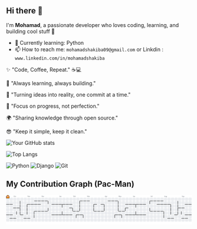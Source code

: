 ## Hi there 👋  
I'm __Mohamad__, a passionate developer who loves coding, learning, and building cool stuff 🚀  
- 🌱 Currently learning: Python 
- 📫 How to reach me: `mohamadshakiba09@gmail.com` or Linkdin : `www.linkedin.com/in/mohamadshakiba`

✨ "Code, Coffee, Repeat." ☕💻

🚀 "Always learning, always building."

🧩 "Turning ideas into reality, one commit at a time."

🎯 "Focus on progress, not perfection."

🌍 "Sharing knowledge through open source."

😎 "Keep it simple, keep it clean."


![Your GitHub stats](https://github-readme-stats.vercel.app/api?username=mohamadshakibaa&show_icons=true&theme=radical)

![Top Langs](https://github-readme-stats.vercel.app/api/top-langs/?username=mohamadshakibaa&layout=compact&theme=radical)

![Python](https://img.shields.io/badge/Python-3776AB?logo=python&logoColor=white)
![Django](https://img.shields.io/badge/Django-092E20?logo=django&logoColor=white) 
![Git](https://img.shields.io/badge/-Git-F05032?logo=git&logoColor=white)

## My Contribution Graph (Pac-Man)

<picture>
  <source media="(prefers-color-scheme: dark)" srcset="https://raw.githubusercontent.com/mohamadshakibaa/mohamadshakibaa/output/pacman-contribution-graph-dark.svg" />
  <source media="(prefers-color-scheme: light)" srcset="https://raw.githubusercontent.com/mohamadshakibaa/mohamadshakibaa/output/pacman-contribution-graph.svg" />
  <img alt="Pac-Man contribution graph" src="https://raw.githubusercontent.com/mohamadshakibaa/mohamadshakibaa/output/pacman-contribution-graph.svg" />
</picture>
